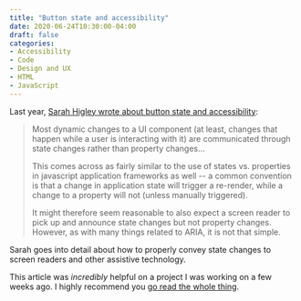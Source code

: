 ```yaml
---
title: "Button state and accessibility"
date: 2020-06-24T10:30:00-04:00
draft: false
categories:
- Accessibility
- Code
- Design and UX
- HTML
- JavaScript
---
```


Last year, [Sarah Higley wrote about button state and accessibility](https://sarahmhigley.com/writing/playing-with-state/):

> Most dynamic changes to a UI component (at least, changes that happen while a user is interacting with it) are communicated through state changes rather than property changes...
>
> This comes across as fairly similar to the use of states vs. properties in javascript application frameworks as well -- a common convention is that a change in application state will trigger a re-render, while a change to a property will not (unless manually triggered).
>
> It might therefore seem reasonable to also expect a screen reader to pick up and announce state changes but not property changes. However, as with many things related to ARIA, it is not that simple.

Sarah goes into detail about how to properly convey state changes to screen readers and other assistive technology.

This article was *incredibly* helpful on a project I was working on a few weeks ago. I highly recommend you [go read the whole thing](https://sarahmhigley.com/writing/playing-with-state/).